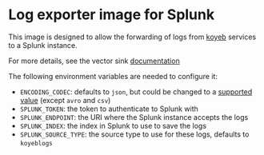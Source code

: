 # Log exporter image for Splunk

This image is designed to allow the forwarding of logs from [koyeb][k]
services to a Splunk instance.

For more details, see the vector sink [documentation][d]

The following environment variables are needed to configure it:
  - `ENCODING_CODEC`: defaults to `json`, but could be changed to a [supported value][s] (except `avro` and `csv`)
  - `SPLUNK_TOKEN`: the token to authenticate to Splunk with
  - `SPLUNK_ENDPOINT`: the URI where the Splunk instance accepts the logs
  - `SPLUNK_INDEX`: the index in Splunk to use to save the logs
  - `SPLUNK_SOURCE_TYPE`: the source type to use for these logs, defaults to `koyeblogs`

[k]: https://www.koyeb.com/
[d]: https://vector.dev/docs/reference/configuration/sinks/splunk_hec_logs/
[s]: https://vector.dev/docs/reference/configuration/sinks/splunk_hec_logs/#encoding.codec
